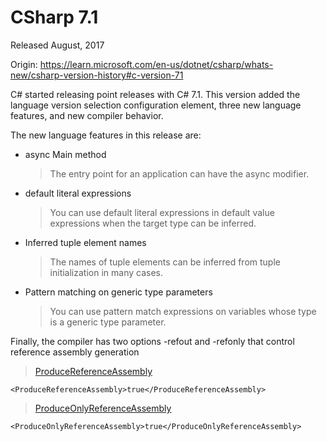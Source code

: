 # CSharp 7.1
Released August, 2017

Origin: https://learn.microsoft.com/en-us/dotnet/csharp/whats-new/csharp-version-history#c-version-71

C# started releasing point releases with C# 7.1. This version added the language version selection configuration element, three new language features, and new compiler behavior.

The new language features in this release are:

* async Main method
  > The entry point for an application can have the async modifier.
* default literal expressions
  > You can use default literal expressions in default value expressions when the target type can be inferred.
* Inferred tuple element names
  > The names of tuple elements can be inferred from tuple initialization in many cases.
* Pattern matching on generic type parameters
  > You can use pattern match expressions on variables whose type is a generic type parameter.

Finally, the compiler has two options -refout and -refonly that control reference assembly generation

> [ProduceReferenceAssembly](https://learn.microsoft.com/en-us/dotnet/csharp/language-reference/compiler-options/output#producereferenceassembly)
```
<ProduceReferenceAssembly>true</ProduceReferenceAssembly>
```

> [ProduceOnlyReferenceAssembly](https://learn.microsoft.com/en-us/dotnet/csharp/language-reference/compiler-options/code-generation#produceonlyreferenceassembly)
```
<ProduceOnlyReferenceAssembly>true</ProduceOnlyReferenceAssembly>
```